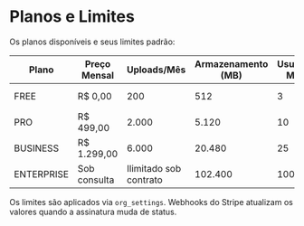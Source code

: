 # Planos e Limites

Os planos disponíveis e seus limites padrão:

| Plano | Preço Mensal | Uploads/Mês | Armazenamento (MB) | Usuários Máx. | Recursos |
|-------|---------------|-------------|--------------------|---------------|----------|
| FREE | R$ 0,00 | 200 | 512 | 3 | Exportações desativadas |
| PRO | R$ 499,00 | 2.000 | 5.120 | 10 | PDF, XLSX, regras ZFM |
| BUSINESS | R$ 1.299,00 | 6.000 | 20.480 | 25 | API pública, storage S3 |
| ENTERPRISE | Sob consulta | Ilimitado sob contrato | 102.400 | 100 | Consultor dedicado |

Os limites são aplicados via `org_settings`. Webhooks do Stripe atualizam os valores quando a assinatura muda de status.
